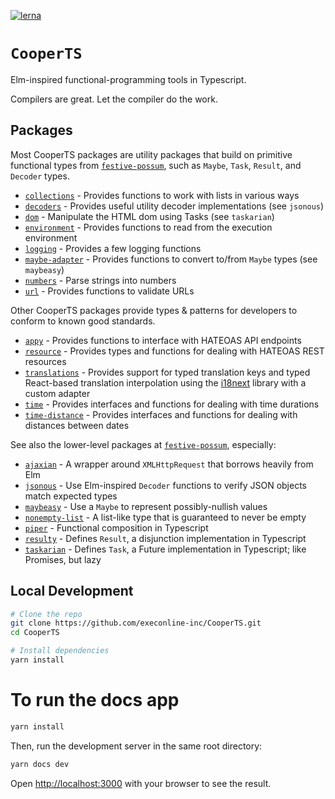 [![lerna](https://img.shields.io/badge/maintained%20with-lerna-cc00ff.svg)](https://lerna.js.org/)

# `CooperTS`

Elm-inspired functional-programming tools in Typescript.

Compilers are great. Let the compiler do the work.

## Packages

Most CooperTS packages are utility packages that build on primitive functional types from [`festive-possum`](https://github.com/kofno/festive-possum), such as `Maybe`, `Task`, `Result`, and `Decoder` types.

- [`collections`](https://github.com/execonline-inc/CooperTS/tree/main/packages/collections) - Provides functions to work with lists in various ways
- [`decoders`](https://github.com/execonline-inc/CooperTS/tree/main/packages/decoders) - Provides useful utility decoder implementations (see `jsonous`)
- [`dom`](https://github.com/execonline-inc/CooperTS/tree/main/packages/dom) - Manipulate the HTML dom using Tasks (see `taskarian`)
- [`environment`](https://github.com/execonline-inc/CooperTS/tree/main/packages/environment) - Provides functions to read from the execution environment
- [`logging`](https://github.com/execonline-inc/CooperTS/tree/main/packages/logging) - Provides a few logging functions
- [`maybe-adapter`](https://github.com/execonline-inc/CooperTS/tree/main/packages/maybe-adapter) - Provides functions to convert to/from `Maybe` types (see `maybeasy`)
- [`numbers`](https://github.com/execonline-inc/CooperTS/tree/main/packages/numbers) - Parse strings into numbers
- [`url`](https://github.com/execonline-inc/CooperTS/tree/main/packages/url) - Provides functions to validate URLs

Other CooperTS packages provide types & patterns for developers to conform to known good standards.

- [`appy`](https://github.com/execonline-inc/CooperTS/tree/main/packages/appy) - Provides functions to interface with HATEOAS API endpoints
- [`resource`](https://github.com/execonline-inc/CooperTS/tree/main/packages/resource) - Provides types and functions for dealing with HATEOAS REST resources
- [`translations`](https://github.com/execonline-inc/CooperTS/tree/main/packages/translations) - Provides support for typed translation keys and typed React-based translation interpolation using the [i18next](https://www.i18next.com/) library with a custom adapter
- [`time`](https://github.com/execonline-inc/CooperTS/tree/main/packages/time) - Provides interfaces and functions for dealing with time durations
- [`time-distance`](https://github.com/execonline-inc/CooperTS/tree/main/packages/time-distance) - Provides interfaces and functions for dealing with distances between dates

See also the lower-level packages at [`festive-possum`](https://github.com/kofno/festive-possum), especially:

- [`ajaxian`](https://github.com/kofno/festive-possum/tree/main/packages/ajaxian) - A wrapper around `XMLHttpRequest` that borrows heavily from Elm
- [`jsonous`](https://github.com/kofno/festive-possum/tree/main/packages/jsonous) - Use Elm-inspired `Decoder` functions to verify JSON objects match expected types
- [`maybeasy`](https://github.com/kofno/festive-possum/tree/main/packages/maybeasy) - Use a `Maybe` to represent possibly-nullish values
- [`nonempty-list`](https://github.com/kofno/festive-possum/tree/main/packages/nonempty-list) - A list-like type that is guaranteed to never be empty
- [`piper`](https://github.com/kofno/festive-possum/tree/main/packages/piper) - Functional composition in Typescript
- [`resulty`](https://github.com/kofno/festive-possum/tree/main/packages/resulty) - Defines `Result`, a disjunction implementation in Typescript
- [`taskarian`](https://github.com/kofno/festive-possum/tree/main/packages/taskarian) - Defines `Task`, a Future implementation in Typescript; like Promises, but lazy

## Local Development

```bash
# Clone the repo
git clone https://github.com/execonline-inc/CooperTS.git
cd CooperTS

# Install dependencies
yarn install
```

# To run the docs app

```bash
yarn install
```

Then, run the development server in the same root directory:

```bash
yarn docs dev
```

Open [http://localhost:3000](http://localhost:3000) with your browser to see the result.
